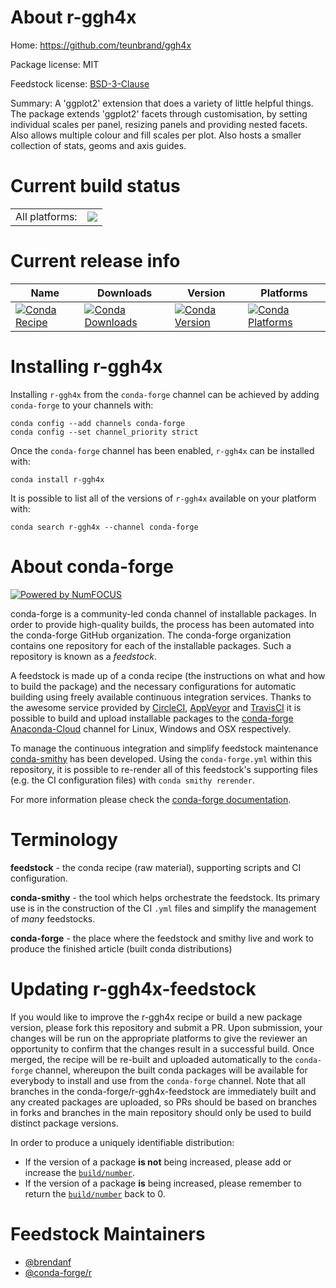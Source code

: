 About r-ggh4x
=============

Home: https://github.com/teunbrand/ggh4x

Package license: MIT

Feedstock license: [BSD-3-Clause](https://github.com/conda-forge/r-ggh4x-feedstock/blob/master/LICENSE.txt)

Summary: A 'ggplot2' extension that does a variety of little helpful things.  The package extends 'ggplot2' facets through customisation, by setting individual scales per panel, resizing panels and providing nested facets.  Also allows multiple colour and fill scales per plot. Also hosts a smaller collection of stats, geoms and axis guides.

Current build status
====================


<table><tr><td>All platforms:</td>
    <td>
      <a href="https://dev.azure.com/conda-forge/feedstock-builds/_build/latest?definitionId=12824&branchName=master">
        <img src="https://dev.azure.com/conda-forge/feedstock-builds/_apis/build/status/r-ggh4x-feedstock?branchName=master">
      </a>
    </td>
  </tr>
</table>

Current release info
====================

| Name | Downloads | Version | Platforms |
| --- | --- | --- | --- |
| [![Conda Recipe](https://img.shields.io/badge/recipe-r--ggh4x-green.svg)](https://anaconda.org/conda-forge/r-ggh4x) | [![Conda Downloads](https://img.shields.io/conda/dn/conda-forge/r-ggh4x.svg)](https://anaconda.org/conda-forge/r-ggh4x) | [![Conda Version](https://img.shields.io/conda/vn/conda-forge/r-ggh4x.svg)](https://anaconda.org/conda-forge/r-ggh4x) | [![Conda Platforms](https://img.shields.io/conda/pn/conda-forge/r-ggh4x.svg)](https://anaconda.org/conda-forge/r-ggh4x) |

Installing r-ggh4x
==================

Installing `r-ggh4x` from the `conda-forge` channel can be achieved by adding `conda-forge` to your channels with:

```
conda config --add channels conda-forge
conda config --set channel_priority strict
```

Once the `conda-forge` channel has been enabled, `r-ggh4x` can be installed with:

```
conda install r-ggh4x
```

It is possible to list all of the versions of `r-ggh4x` available on your platform with:

```
conda search r-ggh4x --channel conda-forge
```


About conda-forge
=================

[![Powered by
NumFOCUS](https://img.shields.io/badge/powered%20by-NumFOCUS-orange.svg?style=flat&colorA=E1523D&colorB=007D8A)](https://numfocus.org)

conda-forge is a community-led conda channel of installable packages.
In order to provide high-quality builds, the process has been automated into the
conda-forge GitHub organization. The conda-forge organization contains one repository
for each of the installable packages. Such a repository is known as a *feedstock*.

A feedstock is made up of a conda recipe (the instructions on what and how to build
the package) and the necessary configurations for automatic building using freely
available continuous integration services. Thanks to the awesome service provided by
[CircleCI](https://circleci.com/), [AppVeyor](https://www.appveyor.com/)
and [TravisCI](https://travis-ci.com/) it is possible to build and upload installable
packages to the [conda-forge](https://anaconda.org/conda-forge)
[Anaconda-Cloud](https://anaconda.org/) channel for Linux, Windows and OSX respectively.

To manage the continuous integration and simplify feedstock maintenance
[conda-smithy](https://github.com/conda-forge/conda-smithy) has been developed.
Using the ``conda-forge.yml`` within this repository, it is possible to re-render all of
this feedstock's supporting files (e.g. the CI configuration files) with ``conda smithy rerender``.

For more information please check the [conda-forge documentation](https://conda-forge.org/docs/).

Terminology
===========

**feedstock** - the conda recipe (raw material), supporting scripts and CI configuration.

**conda-smithy** - the tool which helps orchestrate the feedstock.
                   Its primary use is in the construction of the CI ``.yml`` files
                   and simplify the management of *many* feedstocks.

**conda-forge** - the place where the feedstock and smithy live and work to
                  produce the finished article (built conda distributions)


Updating r-ggh4x-feedstock
==========================

If you would like to improve the r-ggh4x recipe or build a new
package version, please fork this repository and submit a PR. Upon submission,
your changes will be run on the appropriate platforms to give the reviewer an
opportunity to confirm that the changes result in a successful build. Once
merged, the recipe will be re-built and uploaded automatically to the
`conda-forge` channel, whereupon the built conda packages will be available for
everybody to install and use from the `conda-forge` channel.
Note that all branches in the conda-forge/r-ggh4x-feedstock are
immediately built and any created packages are uploaded, so PRs should be based
on branches in forks and branches in the main repository should only be used to
build distinct package versions.

In order to produce a uniquely identifiable distribution:
 * If the version of a package **is not** being increased, please add or increase
   the [``build/number``](https://docs.conda.io/projects/conda-build/en/latest/resources/define-metadata.html#build-number-and-string).
 * If the version of a package **is** being increased, please remember to return
   the [``build/number``](https://docs.conda.io/projects/conda-build/en/latest/resources/define-metadata.html#build-number-and-string)
   back to 0.

Feedstock Maintainers
=====================

* [@brendanf](https://github.com/brendanf/)
* [@conda-forge/r](https://github.com/conda-forge/r/)

